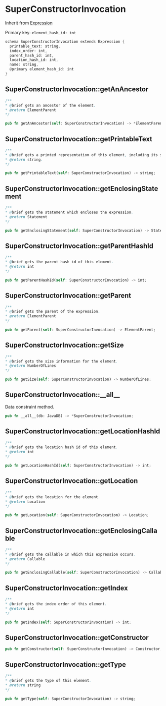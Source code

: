 # SuperConstructorInvocation

Inherit from [Expression](./Expression.md)

Primary key: `element_hash_id: int`

```rust
schema SuperConstructorInvocation extends Expression {
  printable_text: string,
  index_order: int,
  parent_hash_id: int,
  location_hash_id: int,
  name: string,
  @primary element_hash_id: int
}
```
## SuperConstructorInvocation::getAnAncestor

```java
/**
* @brief gets an ancestor of the element.
* @return ElementParent 
*/
```
```rust
pub fn getAnAncestor(self: SuperConstructorInvocation) -> *ElementParent;
```
## SuperConstructorInvocation::getPrintableText

```java
/**
* @brief gets a printed representation of this element, including its structure where applicable.
* @return string.
*/
```
```rust
pub fn getPrintableText(self: SuperConstructorInvocation) -> string;
```
## SuperConstructorInvocation::getEnclosingStatement

```java
/**
* @brief gets the statement which encloses the expression.
* @return Statement 
*/
```
```rust
pub fn getEnclosingStatement(self: SuperConstructorInvocation) -> Statement;
```
## SuperConstructorInvocation::getParentHashId

```java
/**
* @brief gets the parent hash id of this element.
* @return int
*/
```
```rust
pub fn getParentHashId(self: SuperConstructorInvocation) -> int;
```
## SuperConstructorInvocation::getParent

```java
/**
* @brief gets the parent of the expression.
* @return ElementParent 
*/
```
```rust
pub fn getParent(self: SuperConstructorInvocation) -> ElementParent;
```
## SuperConstructorInvocation::getSize

```java
/**
* @brief gets the size information for the element.
* @return NumberOfLines
*/
```
```rust
pub fn getSize(self: SuperConstructorInvocation) -> NumberOfLines;
```
## SuperConstructorInvocation::\_\_all\_\_

Data constraint method.

```rust
pub fn __all__(db: JavaDB) -> *SuperConstructorInvocation;
```
## SuperConstructorInvocation::getLocationHashId

```java
/**
* @brief gets the location hash id of this element.
* @return int
*/
```
```rust
pub fn getLocationHashId(self: SuperConstructorInvocation) -> int;
```
## SuperConstructorInvocation::getLocation

```java
/**
* @brief gets the location for the element.
* @return Location
*/
```
```rust
pub fn getLocation(self: SuperConstructorInvocation) -> Location;
```
## SuperConstructorInvocation::getEnclosingCallable

```java
/**
* @brief gets the callable in which this expression occurs.
* @return Callable 
*/
```
```rust
pub fn getEnclosingCallable(self: SuperConstructorInvocation) -> Callable;
```
## SuperConstructorInvocation::getIndex

```java
/**
* @brief gets the index order of this element.
* @return int
*/
```
```rust
pub fn getIndex(self: SuperConstructorInvocation) -> int;
```
## SuperConstructorInvocation::getConstructor

```rust
pub fn getConstructor(self: SuperConstructorInvocation) -> Constructor;
```
## SuperConstructorInvocation::getType

```java
/**
* @brief gets the type of this element.
* @return string
*/
```
```rust
pub fn getType(self: SuperConstructorInvocation) -> string;
```
